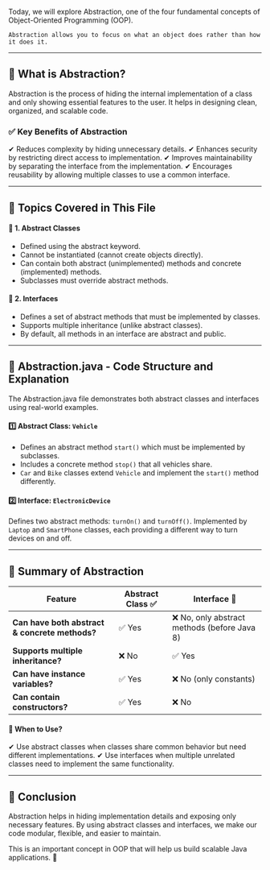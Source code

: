Today, we will explore Abstraction, one of the four fundamental concepts of Object-Oriented Programming (OOP).

`Abstraction allows you to focus on what an object does rather than how it does it.`

---

## 📌 **What is Abstraction?**

Abstraction is the process of hiding the internal implementation of a class and only showing essential features to the user. It helps in designing clean, organized, and scalable code.

### ✅ **Key Benefits of Abstraction**

✔ Reduces complexity by hiding unnecessary details.
✔ Enhances security by restricting direct access to implementation.
✔ Improves maintainability by separating the interface from the implementation.
✔ Encourages reusability by allowing multiple classes to use a common interface.

---

## 🎯 **Topics Covered in This File**

#### 🔹 1. Abstract Classes

- Defined using the abstract keyword.
- Cannot be instantiated (cannot create objects directly).
- Can contain both abstract (unimplemented) methods and concrete (implemented) methods.
- Subclasses must override abstract methods.

#### 🔹 2. Interfaces

- Defines a set of abstract methods that must be implemented by classes.
- Supports multiple inheritance (unlike abstract classes).
- By default, all methods in an interface are abstract and public.

---

## 📜 **Abstraction.java - Code Structure and Explanation**

The Abstraction.java file demonstrates both abstract classes and interfaces using real-world examples.

#### 1️⃣ **Abstract Class: `Vehicle`**

- Defines an abstract method `start()` which must be implemented by subclasses.
- Includes a concrete method `stop()` that all vehicles share.
- `Car` and `Bike` classes extend `Vehicle` and implement the `start()` method differently.

#### 2️⃣ **Interface: `ElectronicDevice`**

Defines two abstract methods: `turnOn()` and `turnOff()`.
Implemented by `Laptop` and `SmartPhone` classes, each providing a different way to turn devices on and off.

---

## 📌 **Summary of Abstraction**

| **Feature**                                    | **Abstract Class** ✅ | **Interface** 🚀                             |
| ---------------------------------------------- | --------------------- | -------------------------------------------- |
| **Can have both abstract & concrete methods?** | ✅ Yes                | ❌ No, only abstract methods (before Java 8) |
| **Supports multiple inheritance?**             | ❌ No                 | ✅ Yes                                       |
| **Can have instance variables?**               | ✅ Yes                | ❌ No (only constants)                       |
| **Can contain constructors?**                  | ✅ Yes                | ❌ No                                        |

#### 🔹 **When to Use?**

✔ Use abstract classes when classes share common behavior but need different implementations.
✔ Use interfaces when multiple unrelated classes need to implement the same functionality.

---

## 📌 **Conclusion**

Abstraction helps in hiding implementation details and exposing only necessary features.
By using abstract classes and interfaces, we make our code modular, flexible, and easier to maintain.

This is an important concept in OOP that will help us build scalable Java applications. 🎯
